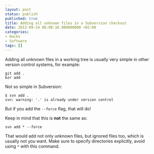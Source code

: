 ```yaml
---
layout: post
status: publish
published: true
title: Adding all unknown files in a Subversion checkout
date: 2013-09-24 06:08:16.000000000 +02:00
categories:
- Hacks
- Software
tags: []
---
```

Adding all unknown files in a working tree is usually very simple in other version control systems, for example:


```
git add .
bzr add
```

Not so simple in Subversion:

```
$ svn add .
svn: warning: '.' is already under version control
```

But if you add the `--force` flag, that will do!

Keep in mind that this is <strong>not</strong> the same as:

```
svn add * --force
```

That would add not only unknown files, but ignored files too, which is usually not you want. Make sure to specify directories explicitly, avoid using `*` with this command.


